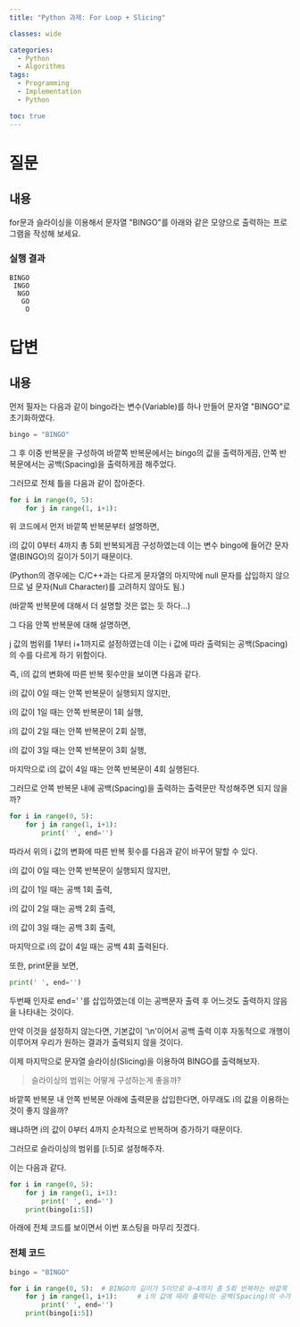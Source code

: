```yaml
---
title: "Python 과제: For Loop + Slicing"

classes: wide

categories:
  - Python
  - Algorithms
tags:
  - Programming
  - Implementation
  - Python

toc: true
---
```


# 질문

## 내용

for문과 슬라이싱을 이용해서 문자열 "BINGO"를 아래와 같은 모양으로 출력하는 프로그램을 작성해 보세요.

### 실행 결과

```shell
BINGO
 INGO
  NGO
   GO
    O
```

# 답변

## 내용

먼저 필자는 다음과 같이 bingo라는 변수(Variable)를 하나 만들어 문자열 "BINGO"로 초기화하였다.

```python
bingo = "BINGO"
```

그 후 이중 반복문을 구성하여 바깥쪽 반복문에서는 bingo의 값을 출력하게끔, 안쪽 반복문에서는 공백(Spacing)을 출력하게끔 해주었다.

그러므로 전체 틀을 다음과 같이 잡아준다.

```python
for i in range(0, 5):       
    for j in range(1, i+1):   
```

위 코드에서 먼저 바깥쪽 반복문부터 설명하면,

i의 값이 0부터 4까지 총 5회 반복되게끔 구성하였는데 이는 변수 bingo에 들어간 문자열(BINGO)의 길이가 5이기 때문이다.

(Python의 경우에는 C/C++과는 다르게 문자열의 마지막에 null 문자를 삽입하지 않으므로 널 문자(Null Character)를 고려하지 않아도 됨.)

(바깥쪽 반복문에 대해서 더 설명할 것은 없는 듯 하다...)

그 다음 안쪽 반복문에 대해 설명하면,

j 값의 범위를 1부터 i+1까지로 설정하였는데 이는 i 값에 따라 출력되는 공백(Spacing)의 수를 다르게 하기 위함이다.

즉, i의 값의 변화에 따른 반복 횟수만을 보이면 다음과 같다.

i의 값이 0일 때는 안쪽 반복문이 실행되지 않지만,

i의 값이 1일 때는 안쪽 반복문이 1회 실행,

i의 값이 2일 때는 안쪽 반복문이 2회 실행,

i의 값이 3일 때는 안쪽 반복문이 3회 실행,

마지막으로 i의 값이 4일 때는 안쪽 반복문이 4회 실행된다.


그러므로 안쪽 반복문 내에 공백(Spacing)을 출력하는 출력문만 작성해주면 되지 않을까?

```python
for i in range(0, 5):       
    for j in range(1, i+1):
        print(' ', end='')
```

따라서 위의 i 값의 변화에 따른 반복 횟수를 다음과 같이 바꾸어 말할 수 있다.

i의 값이 0일 때는 안쪽 반복문이 실행되지 않지만,

i의 값이 1일 때는 공백 1회 출력,

i의 값이 2일 때는 공백 2회 출력,

i의 값이 3일 때는 공백 3회 출력,

마지막으로 i의 값이 4일 때는 공백 4회 출력된다.


또한, print문을 보면,

```python
print(' ', end='')
```

두번째 인자로 end=' '를 삽입하였는데 이는 공백문자 출력 후 어느것도 출력하지 않음을 나타내는 것이다.

만약 이것을 설정하지 않는다면, 기본값이 '\n'이어서 공백 출력 이후 자동적으로 개행이 이루어져 우리가 원하는 결과가 출력되지 않을 것이다.

이제 마지막으로 문자열 슬라이싱(Slicing)을 이용하여 BINGO를 출력해보자.

> 슬라이싱의 범위는 어떻게 구성하는게 좋을까?

바깥쪽 반복문 내 안쪽 반복문 아래에 출력문을 삽입한다면, 아무래도 i의 값을 이용하는 것이 좋지 않을까?

왜냐하면 i의 값이 0부터 4까지 순차적으로 반복하며 증가하기 때문이다.

그러므로 슬라이싱의 범위를 [i:5]로 설정해주자.

이는 다음과 같다.

```python
for i in range(0, 5):       
    for j in range(1, i+1):
        print(' ', end='')
    print(bingo[i:5])
```

아래에 전체 코드를 보이면서 이번 포스팅을 마무리 짓겠다.


### 전체 코드

```python
bingo = "BINGO"

for i in range(0, 5):  # BINGO의 길이가 5이므로 0~4까지 총 5회 반복하는 바깥쪽 반복문     
    for j in range(1, i+1):     # i의 값에 따라 출력되는 공백(Spacing)의 수가 달라지는 안쪽 반복문
        print(' ', end='')
    print(bingo[i:5])
```